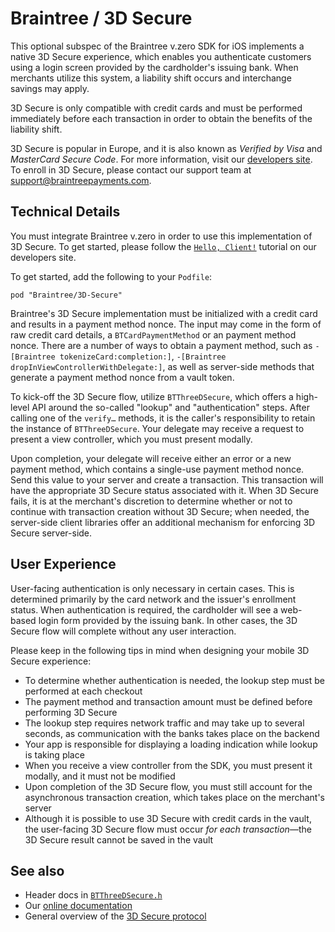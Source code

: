 # Braintree / 3D Secure

This optional subspec of the Braintree v.zero SDK for iOS implements a native 3D Secure experience, which enables you authenticate customers using a login screen provided by the cardholder's issuing bank. When merchants utilize this system, a liability shift occurs and interchange savings may apply.

3D Secure is only compatible with credit cards and must be performed immediately before each transaction in order to obtain the benefits of the liability shift.

3D Secure is popular in Europe, and it is also known as _Verified by Visa_ and _MasterCard Secure Code_.  For more information, visit our [developers site](https://developers.braintreepayments.com/ios/guides/3d-secure). 
To enroll in 3D Secure, please contact our support team at support@braintreepayments.com.


## Technical Details

You must integrate Braintree v.zero in order to use this implementation of 3D Secure. To get started, please follow the [`Hello, Client!`](https://developers.braintreepayments.com/ios/start/hello-client) tutorial on our developers site.

To get started, add the following to your `Podfile`:

```objc
pod "Braintree/3D-Secure"
```

Braintree's 3D Secure implementation must be initialized with a credit card and results in a payment method nonce. The input may come in the form of raw credit card details, a `BTCardPaymentMethod` or an payment method nonce. There are a number of ways to obtain a payment method, such as `-[Braintree tokenizeCard:completion:]`, `-[Braintree dropInViewControllerWithDelegate:]`, as well as server-side methods that generate a payment method nonce from a vault token.

To kick-off the 3D Secure flow, utilize `BTThreeDSecure`, which offers a high-level API around the so-called "lookup" and "authentication" steps. After calling one of the `verify…` methods, it is the caller's responsibility to retain the instance of `BTThreeDSecure`. Your delegate may receive a request to present a view controller, which you must present modally.

Upon completion, your delegate will receive either an error or a new payment method, which contains a single-use payment method nonce. Send this value to your server and create a transaction. This transaction will have the appropriate 3D Secure status associated with it. When 3D Secure fails, it is at the merchant's discretion to determine whether or not to continue with transaction creation without 3D Secure; when needed, the server-side client libraries offer an additional mechanism for enforcing 3D Secure server-side.

## User Experience

User-facing authentication is only necessary in certain cases. This is determined primarily by the card network and the issuer's enrollment status. When authentication is required, the cardholder will see a web-based login form provided by the issuing bank. In other cases, the 3D Secure flow will complete without any user interaction.

Please keep in the following tips in mind when designing your mobile 3D Secure experience:

* To determine whether authentication is needed, the lookup step must be performed at each checkout
* The payment method and transaction amount must be defined before performing 3D Secure
* The lookup step requires network traffic and may take up to several seconds, as communication with the banks takes place on the backend
* Your app is responsible for displaying a loading indication while lookup is taking place
* When you receive a view controller from the SDK, you must present it modally, and it must not be modified
* Upon completion of the 3D Secure flow, you must still account for the asynchronous transaction creation, which takes place on the merchant's server
* Although it is possible to use 3D Secure with credit cards in the vault, the user-facing 3D Secure flow must occur *for each transaction*—the 3D Secure result cannot be saved in the vault

## See also

* Header docs in [`BTThreeDSecure.h`](./Public/BTThreeDSecure.h)
* Our [online documentation](https://developers.braintreepayments.com)
* General overview of the [3D Secure protocol](https://en.wikipedia.org/wiki/3-D_Secure)
